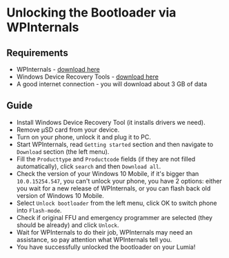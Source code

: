 # Unlocking the Bootloader via WPInternals

## Requirements

- WPInternals - [download here](https://wpinternals.net/index.php/downloads)
- Windows Device Recovery Tools - [download here](https://support.microsoft.com/en-us/help/12379/windows-10-mobile-device-recovery-tool-faq)
- A good internet connection - you will download about 3 GB of data

## Guide

- Install Windows Device Recovery Tool (it installs drivers we need).
- Remove μSD card from your device.
- Turn on your phone, unlock it and plug it to PC.
- Start WPInternals, read `Getting started` section and then navigate to `Download` section (the left menu).
- Fill the `Producttype` and `Productcode` fields (if they are not filled automatically), click `search` and then `Download all`.
- Check the version of your Windows 10 Mobile, if it's bigger than `10.0.15254.547`, you can't unlock your phone, you have 2 options: either you wait for a new release of WPInternals, or you can flash back old version of Windows 10 Mobile.
- Select `Unlock bootloader` from the left menu, click OK to switch phone into `Flash-mode`.
- Check if original FFU and emergency programmer are selected (they should be already) and click `Unlock`.
- Wait for WPInternals to do their job, WPInternals may need an assistance, so pay attention what WPInternals tell you.
- You have successfully unlocked the bootloader on your Lumia!

